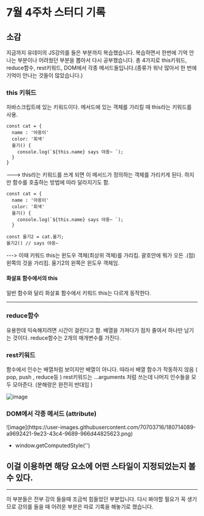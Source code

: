 <h1> 7월 4주차 스터디 기록 </h1>

<h2>소감</h2>
지금까지 유데미의 JS강의를 들은 부분까지 복습했습니다. 복습하면서 한번에 기억 안나는 부분이나 어려웠던 부분을 뽑아서 다시 공부했습니다.
총 4가지로 this키워드, reduce함수, rest키워드, DOM에서 각종 메서드들입니다.(종류가 워낙 많아서 한 번에 기억이 안나는 것들이 많았습니다.)

<h3> this 키워드 </h3>
자바스크립트에 있는 키워드이다. 메서드에 있는 객체를 가리킬 때 this라는 키워드를 사용.

```
const cat = {
  name : '야옹이'
  color: '회색'
  울기() {
    console.log(`${this.name} says 야옹~ `);
  }
}

```

---> this라는 키워드를 쓰게 되면 이 메서드가 정의하는 객체를 가리키게 된다.
하지만 함수를 호출하는 방법에 따라 달라지기도 함. 

```
const cat = {
  name : '야옹이'
  color: '회색'
  울기() {
    console.log(`${this.name} says 야옹~ `);
  }

const 울기2 = cat.울기;
울기2() // says 야옹~

```

---> 이때 키워드 this는 윈도우 객체(최상위 객체)를 가리킴. 
괄호안에 뭐가 오든 .(점)왼쪽의 것을 가리킴. 울기2의 왼쪽은 윈도우 객체임. 



<h4> 화살표 함수에서의 this </h4>
일반 함수와 달리 화살표 함수에서 키워드 this는 다르게 동작한다. 


---

<h3> reduce함수 </h3>
유용한데 익숙해지려면 시간이 걸린다고 함. 
배열을 가져다가 점차 줄여서 하나만 남기는 것이다. 
reduce함수는 2개의 매개변수를 가진다. 



<h3> rest키워드 </h3>

함수에서 인수는 배열처럼 보이지만 배열이 아니다. 
따라서 배열 함수가 작동하지 않음 ( pop, push , reduce등 ) 
rest키워드는 ...arguments 처럼 쓰는데 나머지 인수들을 모두 모아준다. (분해랑은 완전히 반대임 )

![image](https://user-images.githubusercontent.com/70703716/180713712-39720740-86a6-489b-99cd-142c16893b8a.png)




<h3> DOM에서 각종 메서드 (attribute)</h3>
![image](https://user-images.githubusercontent.com/70703716/180714089-a9692421-9e23-43c4-9689-966d44825623.png)

- window.getComputedStyle('') 

이걸 이용하면 해당 요소에 어떤 스타일이 지정되었는지 볼 수 있다. 
-

---
이 부분들은 전부 강의 들을때 조금씩 힘들었던 부분입니다. 다시 봐야할 필요가 꼭 생기므로 
강의를 들을 때 어려운 부분은 따로 기록을 해놓기로 했습니다. 
